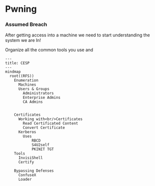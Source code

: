 # Pwning

### Assumed Breach

After getting access into a machine we need to start understanding the system we are In!

Organize all the common tools you use and

```mermaid fullWidth="true"
---
title: CESP
---
mindmap
  root((RFS))
    Enumeration
      Machines
      Users & Groups
        Administrators
        Enterprise Admins
        CA Admins


    Certificates
      Working with<br/>Certificates
        Read Certificated Content
        Convert Certificate
      Kerberos
        Uses
            RBCD
            S4U2self
            PKINIT TGT
    Tools
      InvisiShell
      Certify

    Bypassing Defenses
      ConfuseX
      Loader

```
